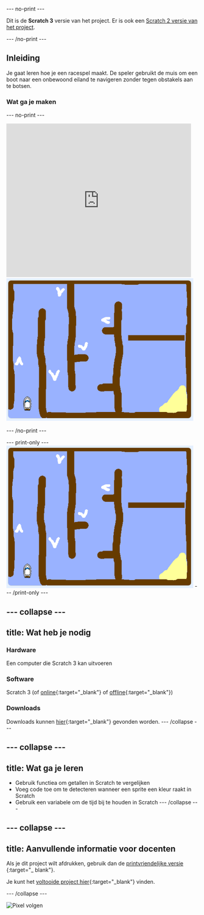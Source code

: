 \--- no-print \---

Dit is de **Scratch 3** versie van het project. Er is ook een [Scratch 2 versie van het project](https://projects.raspberrypi.org/en/projects/boat-race-scratch2).

\--- /no-print \---

## Inleiding

Je gaat leren hoe je een racespel maakt. De speler gebruikt de muis om een ​​boot naar een onbewoond eiland te navigeren zonder tegen obstakels aan te botsen.

### Wat ga je maken

\--- no-print \---

<div class="scratch-preview">
  <iframe allowtransparency="true" width="485" height="402" src="https://scratch.mit.edu/projects/embed/276662533/?autostart=false" frameborder="0" scrolling="no"></iframe>
  <img src="images/boat_race_demo.png">
</div>

\--- /no-print \---

\--- print-only \--- ![boat race demo](images/boat_race_demo.png) \--- /print-only \---

## \--- collapse \---

## title: Wat heb je nodig

### Hardware

Een computer die Scratch 3 kan uitvoeren

### Software

Scratch 3 (of [online](https://rpf.io/scratchon){:target="_blank"} of [offline](https://rpf.io/scratchoff){:target="_blank"})

### Downloads

Downloads kunnen [hier](http://rpf.io/p/en/boat-race-go){:target="_blank"} gevonden worden. \--- /collapse \---

## \--- collapse \---

## title: Wat ga je leren

- Gebruik functiea om getallen in Scratch te vergelijken
- Voeg code toe om te detecteren wanneer een sprite een kleur raakt in Scratch
- Gebruik een variabele om de tijd bij te houden in Scratch \--- /collapse \---

## \--- collapse \---

## title: Aanvullende informatie voor docenten

Als je dit project wilt afdrukken, gebruik dan de [ printvriendelijke versie ](https://projects.raspberrypi.org/en/projects/boat-race/print) {:target="_ blank"}.

Je kunt het [voltooide project hier](http://rpf.io/p/en/boat-race-get){:target="_blank"} vinden.

\--- /collapse \---

![Pixel volgen](https://code.org/api/hour/begin_codeclub_boatrace.png)